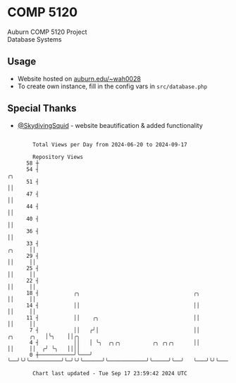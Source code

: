 # COMP 5120
Auburn COMP 5120 Project  
Database Systems

## Usage
- Website hosted on [auburn.edu/~wah0028](https://webhome.auburn.edu/~wah0028/)
- To create own instance, fill in the config vars in `src/database.php`

## Special Thanks
- [@SkydivingSquid](https://github.com/SkydivingSquid) - website beautification & added functionality

```

        Total Views per Day from 2024-06-20 to 2024-09-17

        Repository Views
      58 ┼
      54 ┤                                                                                  ╭╮
      51 ┤                                                                                  ││
      47 ┤                                                                                  ││
      44 ┤                                                                                  ││
      40 ┤                                                                                  ││
      36 ┤                                                                                  ││
      33 ┤                                                                           ╭╮     ││
      29 ┤                                                                           ││     ││
      25 ┤                                                                           ││     ││
      22 ┤                                                                           ││     ││
      18 ┤           ╭╮                                    ╭╮                        ││     ││
      14 ┤           ││                                    ││                        ││     ││
      11 ┤           ││    ╭╮                              ││                        ││     ││
       7 ┤           ││   ╭╯│                              ││            ╭╮     ╭╮   │╰╮    ││╭╮
       4 ┤           ││   │ ╰╮  ╭╮╭╮          ╭╮ ╭╮╭╮      ││            ││     ││  ╭╯ ╰╮   ││││
       0 ┼───────────╯╰───╯  ╰──╯╰╯╰──────────╯╰─╯╰╯╰──────╯╰────────────╯╰─────╯╰──╯   ╰───╯╰╯╰───

        Chart last updated - Tue Sep 17 23:59:42 2024 UTC
        
```
